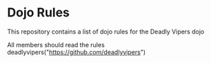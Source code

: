 Dojo Rules
==========

This repository contains a list of dojo rules for the Deadly Vipers dojo

All members should read the rules
deadlyvipers("https://github.com/deadlyvipers")
